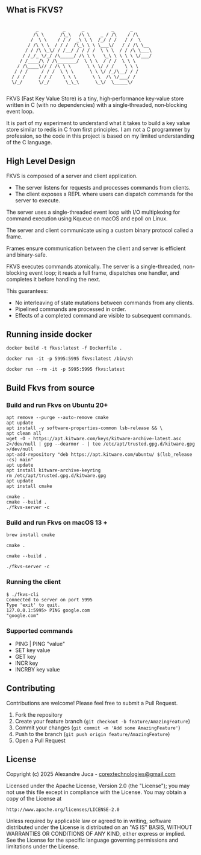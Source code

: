 ## What is FKVS?

```shell

           _         _      _          _      _        
          /\ \      /\_\   /\ \    _ / /\    / /\      
         /  \ \    / / /  _\ \ \  /_/ / /   / /  \     
        / /\ \ \  / / /  /\_\ \ \ \___\/   / / /\ \__  
       / / /\ \_\/ / /__/ / / / /  \ \ \  / / /\ \___\ 
      / /_/_ \/_/ /\_____/ /\ \ \   \_\ \ \ \ \ \/___/ 
     / /____/\ / /\_______/  \ \ \  / / /  \ \ \       
    / /\____\// / /\ \ \      \ \ \/ / /    \ \ \      
   / / /     / / /  \ \ \      \ \ \/ /_/\__/ / /      
  / / /     / / /    \ \ \      \ \  /\ \/___/ /       
  \/_/      \/_/      \_\_\      \_\/  \_____\/
  
```

FKVS (Fast Key Value Store) is a tiny, high‑performance key‑value store written in C (with no dependencies) with a single‑threaded, non‑blocking event loop.

It is part of my experiment to understand what it takes to build a key value store similar to redis in C from first principles.
I am not a C programmer by profession, so the code in this project is based on my limited understanding of the C language.

## High Level Design
FKVS is composed of a server and client application.
- The server listens for requests and processes commands from clients.
- The client exposes a REPL where users can dispatch commands for the server to execute.

The server uses a single-threaded event loop with I/O multiplexing for command execution using Kqueue on macOS and epoll 
on Linux.

The server and client communicate using a custom binary protocol called a frame.

Frames ensure communication between the client and server is efficient and binary-safe.

FKVS executes commands atomically. The server is a single-threaded, non-blocking event loop; it reads a full frame, 
dispatches one handler, and completes it before handling the next. 

This guarantees:
- No interleaving of state mutations between commands from any clients.
- Pipelined commands are processed in order.
- Effects of a completed command are visible to subsequent commands.

## Running inside docker

```shell
docker build -t fkvs:latest -f Dockerfile .

docker run -it -p 5995:5995 fkvs:latest /bin/sh   

docker run --rm -it -p 5995:5995 fkvs:latest
```

## Build Fkvs from source

### Build and run Fkvs on Ubuntu 20+

```shell
apt remove --purge --auto-remove cmake
apt update
apt install -y software-properties-common lsb-release && \
apt clean all
wget -O - https://apt.kitware.com/keys/kitware-archive-latest.asc 2>/dev/null | gpg --dearmor - | tee /etc/apt/trusted.gpg.d/kitware.gpg >/dev/null
apt-add-repository "deb https://apt.kitware.com/ubuntu/ $(lsb_release -cs) main"
apt update
apt install kitware-archive-keyring
rm /etc/apt/trusted.gpg.d/kitware.gpg
apt update
apt install cmake

cmake .
cmake --build .
./fkvs-server -c
```

### Build and run Fkvs on macOS 13 +

```shell
brew install cmake

cmake .

cmake --build .

./fkvs-server -c
```

### Running the client

```shell
$ ./fkvs-cli
Connected to server on port 5995
Type 'exit' to quit.
127.0.0.1:5995> PING google.com
"google.com"
```

### Supported commands

- PING | PING "value"
- SET key value
- GET key
- INCR key
- INCRBY key value

## Contributing

Contributions are welcome! Please feel free to submit a Pull Request.

1. Fork the repository
2. Create your feature branch (`git checkout -b feature/AmazingFeature`)
3. Commit your changes (`git commit -m 'Add some AmazingFeature'`)
4. Push to the branch (`git push origin feature/AmazingFeature`)
5. Open a Pull Request

## License

Copyright (c) 2025 Alexandre Juca - <corextechnologies@gmail.com>

Licensed under the Apache License, Version 2.0 (the "License");
you may not use this file except in compliance with the License.
You may obtain a copy of the License at

    http://www.apache.org/licenses/LICENSE-2.0

Unless required by applicable law or agreed to in writing, software
distributed under the License is distributed on an "AS IS" BASIS,
WITHOUT WARRANTIES OR CONDITIONS OF ANY KIND, either express or implied.
See the License for the specific language governing permissions and
limitations under the License.

